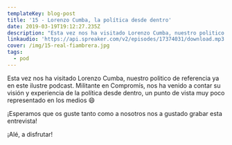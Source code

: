 ```yaml
---
templateKey: blog-post
title: '15 - Lorenzo Cumba, la política desde dentro'
date: 2019-03-19T19:12:27.235Z
description: "Esta vez nos ha visitado Lorenzo Cumba, nuestro politico de referencia ya en este ilustre podcast.  Militante en Compromís, nos ha venido a contar su visión y experiencia de la política desde dentro, un punto de vista muy poco representado en los medios \U0001F604"
linkaudio: 'https://api.spreaker.com/v2/episodes/17374031/download.mp3'
cover: /img/15-real-fiambrera.jpg
tags:
  - pod
---
```

Esta vez nos ha visitado Lorenzo Cumba, nuestro politico de referencia ya en este ilustre podcast.  Militante en Compromís, nos ha venido a contar su visión y experiencia de la política desde dentro, un punto de vista muy poco representado en los medios 😄

¡Esperamos que os guste tanto como a nosotros nos a gustado grabar esta entrevista!

¡Alé, a disfrutar!
